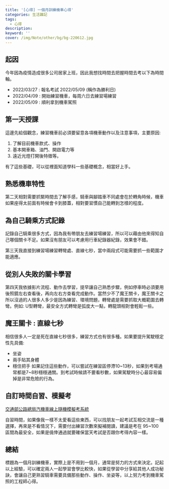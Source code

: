 ```yaml
---
title: '[心得] 一個月訓練機車心得'
categories: 生活雜記
tags: 
  - 心得
description:
keyword: ''
cover: /img/Note/other/bg/bg-220612.jpg
---
```

## 起因
今年因為疫情造成很多公司居家上班，因此我想找時間去把握時間去考以下為時間軸。
- 2022/03/27 : 報名考試 2022/05/09 (稱作為勝利日)
- 2022/04/09 : 開始練習機車，每周六日去練習場練習
- 2022/05/09 : 順利拿到機車駕照

## 第一天授課
這邊先給個觀念，練習機車前必須要留意各項機車動作以及注意事項，主要原因:
1. 了解目前機車款式、操作
2. 基本開車箱、油門、開啟電力等
3. 遠近光燈打開後特徵等。

有了這些基礎，可以從裡面知道學科一些基礎概念，相當好上手。

## 熟悉機車特性
第二天相對需要抓緊時間去了解手感，騎車與腳踏車不同處會在於轉角時候，機車如果座得太前面有時候會卡到膝蓋，相對要習慣自己能轉到怎樣的程度。

## 為自己騎乘方式記錄
記錄自己騎乘很多方式，因為我有帶朋友去練習場練習，所以可以藉由他來得知自己哪個關卡不足。如果沒有朋友可以考慮用行車紀錄器紀錄，效果會不錯。

第三天我直接到練習場練習轉彎處、直線七秒，當中兩段式可能需要抓一些範圍才能適應。

## 從別人失敗的關卡學習
第四天我依據影片流程、動作去學習，提早讓自己熟悉步驟，例如停車時必須要用後照鏡左右查看後，再向左右方查看完成動作。當然少不了魔王關卡，魔王關卡之所以沒過的人很多人多少是因為練習、環境問題，轉彎處是需要抓取大概範圍去轉彎。例如: U型轉彎，最安全方式轉彎是弧度大一點，轉龍頭相對會輕鬆一些。

## 魔王關卡 : 直線七秒
相信很多人一定是死在直線七秒很多，練習方式也有很多種。如果要提升駕駛穩定性先具備:
- 坐姿
- 兩手貼其身體
- 穩住把手
如果記住這些動作，可以嘗試在練習區停滯10~13秒，如果到考場通常都是7~8秒穩穩通關。到考試時候請不要看秒數，如果駕駛時分心最容易偏掉是非常危險的行為。

## 自訂時間自習、模擬考
[交通部公路總局汽機車線上隨機模擬考系統](https://www.mvdis.gov.tw/m3-simulator-drv/)

自習時間，如果像我一樣不太愛看這些東西，可以找朋友一起考試互相交流是一種選擇，再來是不看情況下，需要付出練習次數來擬補閱讀，建議是考在 95~100 區間為最安全，如果是僥倖通過就要確保當天考試是否跟你考得內容一樣。

## 總結
標題為一個月訓練機車，實際上是不用到一個月，通常是努力的方式來決定。記起以上經驗，可以確定兩人一起學習會學比較快，如果從學習中分享給其他人成功秘訣，會讓自己更熟習騎車需要具備那些動作、操作、坐姿等，以上努力考到機車駕照的工程師心得。

